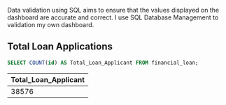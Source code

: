 Data validation using SQL aims to ensure that the values displayed on the dashboard are accurate and correct. I use SQL Database Management to validation my own dashboard.

## Total Loan Applications
```sql
SELECT COUNT(id) AS Total_Loan_Applicant FROM financial_loan;
```
| Total_Loan_Applicant |
| -------------------- |
| 38576                |
